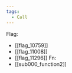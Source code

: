 ```yaml
---
tags:
  - Call
---
```

Flag:
- [[flag_10759]]
- [[flag_11008]]
- [[flag_11296]]
Fn:
- [[sub000_function2]]
